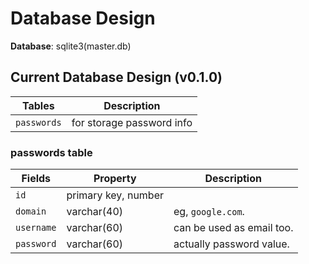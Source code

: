 # Database Design

**Database**: sqlite3(master.db)

## Current Database Design (v0.1.0)

| Tables | Description |
| --- | --- |
| `passwords` | for storage password info |

### passwords table

| Fields | Property | Description 
| --- | --- | -- |
| `id` | primary key, number |
| `domain` | varchar(40) | eg, `google.com`.
| `username` | varchar(60) | can be used as email too.
| `password` | varchar(60) | actually password value.
